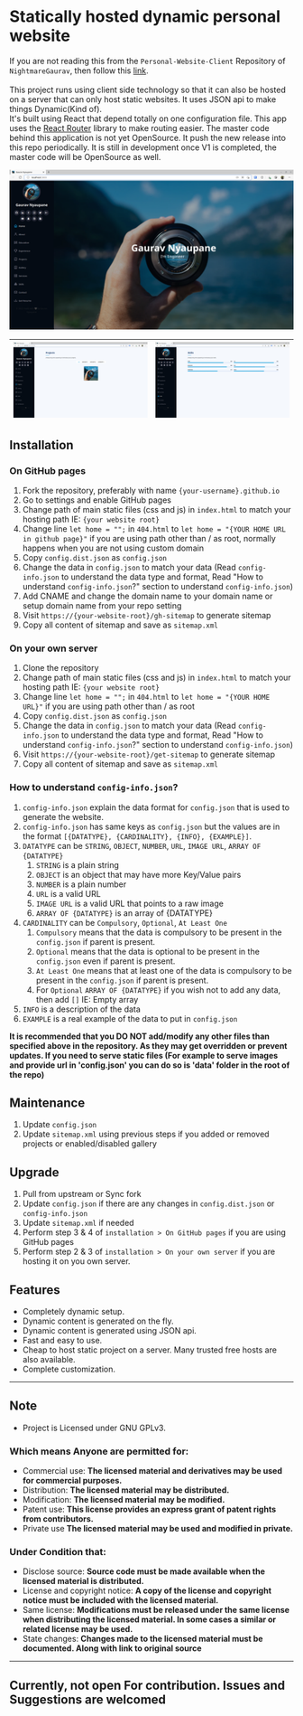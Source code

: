 # Statically hosted dynamic personal website

If you are not reading this from the `Personal-Website-Client` Repository of `NightmareGaurav`, then follow this <a href="https://github.com/nightmaregaurav/personal-website-client">link</a>.
<br><br>
This project runs using client side technology so that it can also be hosted on a server that can only host static websites. It uses JSON api to make things Dynamic(Kind of).
<br>
It's built using React that depend totally on one configuration file. This app uses the [React Router](https://reactrouter.com/) library to make routing easier. The master code behind this application is not yet OpenSource. It push the new release into this repo periodically. It is still in development once V1 is completed, the master code will be OpenSource as well.

![](1.png)

| ![](2.png) | ![](3.png) |
|:----------:|:----------:|

## Installation
### On GitHub pages
1. Fork the repository, preferably with name `{your-username}.github.io`
2. Go to settings and enable GitHub pages
3. Change path of main static files (css and js) in `index.html` to match your hosting path IE: `{your website root}`
4. Change line `let home = "";` in `404.html` to `let home = "{YOUR HOME URL in github page}"` if you are using path other than / as root, normally happens when you are not using custom domain 
5. Copy `config.dist.json` as `config.json`
6. Change the data in `config.json` to match your data (Read `config-info.json` to understand the data type and format, Read "How to understand `config-info.json`?" section to understand `config-info.json`)
7. Add CNAME and change the domain name to your domain name or setup domain name from your repo setting 
8. Visit `https://{your-website-root}/gh-sitemap` to generate sitemap 
9. Copy all content of sitemap and save as `sitemap.xml`
### On your own server
1. Clone the repository 
2. Change path of main static files (css and js) in `index.html` to match your hosting path IE: `{your website root}`
3. Change line `let home = "";` in `404.html` to `let home = "{YOUR HOME URL}"` if you are using path other than / as root 
4. Copy `config.dist.json` as `config.json`
5. Change the data in `config.json` to match your data (Read `config-info.json` to understand the data type and format, Read "How to understand `config-info.json`?" section to understand `config-info.json`)
6. Visit `https://{your-website-root}/get-sitemap` to generate sitemap 
7. Copy all content of sitemap and save as `sitemap.xml`
### How to understand `config-info.json`?
1. `config-info.json` explain the data format for `config.json` that is used to generate the website.
2. `config-info.json` has same keys as `config.json` but the values are in the format `[{DATATYPE}, {CARDINALITY}, {INFO}, {EXAMPLE}]`.
3. `DATATYPE` can be `STRING`, `OBJECT`, `NUMBER`, `URL`, `IMAGE URL`, `ARRAY OF {DATATYPE}`
   1. `STRING` is a plain string
   2. `OBJECT` is an object that may have more Key/Value pairs
   3. `NUMBER` is a plain number
   4. `URL` is a valid URL
   5. `IMAGE URL` is a valid URL that points to a raw image
   6. `ARRAY OF {DATATYPE}` is an array of {DATATYPE}
4. `CARDINALITY` can be `Compulsory`, `Optional`, `At Least One`
   1. `Compulsory` means that the data is compulsory to be present in the `config.json` if parent is present.
   2. `Optional` means that the data is optional to be present in the `config.json` even if parent is present.
   3. `At Least One` means that at least one of the data is compulsory to be present in the `config.json` if parent is present.
   4. For `Optional` `ARRAY OF {DATATYPE}` if you wish not to add any data, then add `[]` IE: Empty array 
5. `INFO` is a description of the data
6. `EXAMPLE` is a real example of the data to put in `config.json`

<b> It is recommended that you DO NOT add/modify any other files than specified above in the repository. As they may get overridden or prevent updates. If you need to serve static files (For example to serve images and provide url in 'config.json' you can do so is 'data' folder in the root of the repo) </b>


## Maintenance
1. Update `config.json`
2. Update `sitemap.xml` using previous steps if you added or removed projects or enabled/disabled gallery

## Upgrade
1. Pull from upstream or Sync fork
2. Update `config.json` if there are any changes in `config.dist.json` or `config-info.json`
3. Update `sitemap.xml` if needed
4. Perform step 3 & 4 of `installation > On GitHub pages` if you are using GitHub pages
5. Perform step 2 & 3 of `installation > On your own server` if you are hosting it on you own server.

## Features
* Completely dynamic setup.
* Dynamic content is generated on the fly.
* Dynamic content is generated using JSON api.
* Fast and easy to use.
* Cheap to host static project on a server. Many trusted free hosts are also available.
* Complete customization.

---

## Note
- Project is Licensed under GNU GPLv3.

### Which means Anyone are permitted for:
- Commercial use: **The licensed material and derivatives may be used for commercial purposes.**
- Distribution: **The licensed material may be distributed.**
- Modification: **The licensed material may be modified.**
- Patent use: **This license provides an express grant of patent rights from contributors.**
- Private use **The licensed material may be used and modified in private.**

### Under Condition that:
- Disclose source: **Source code must be made available when the licensed material is distributed.**
- License and copyright notice: **A copy of the license and copyright notice must be included with the licensed material.**
- Same license: **Modifications must be released under the same license when distributing the licensed material. In some cases a similar or related license may be used.**
- State changes: **Changes made to the licensed material must be documented. Along with link to original source**

---
Currently, not open For contribution. Issues and Suggestions are welcomed
---
